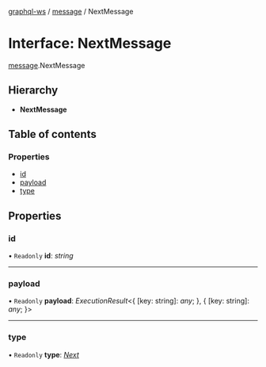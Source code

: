 [graphql-ws](../README.md) / [message](../modules/message.md) / NextMessage

# Interface: NextMessage

[message](../modules/message.md).NextMessage

## Hierarchy

* **NextMessage**

## Table of contents

### Properties

- [id](message.nextmessage.md#id)
- [payload](message.nextmessage.md#payload)
- [type](message.nextmessage.md#type)

## Properties

### id

• `Readonly` **id**: *string*

___

### payload

• `Readonly` **payload**: *ExecutionResult*<{ [key: string]: *any*;  }, { [key: string]: *any*;  }\>

___

### type

• `Readonly` **type**: [*Next*](../enums/message.messagetype.md#next)
